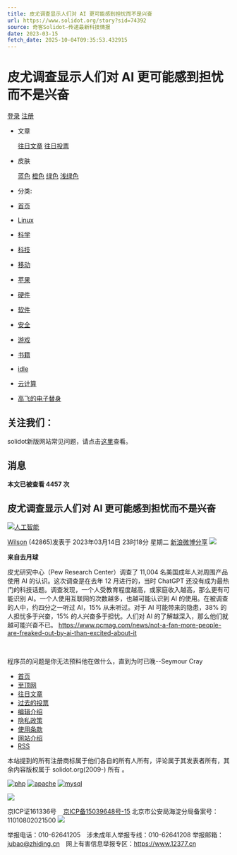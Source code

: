 ```yaml
---
title: 皮尤调查显示人们对 AI 更可能感到担忧而不是兴奋
url: https://www.solidot.org/story?sid=74392
source: 奇客Solidot–传递最新科技情报
date: 2023-03-15
fetch_date: 2025-10-04T09:35:53.432915
---
```


# 皮尤调查显示人们对 AI 更可能感到担忧而不是兴奋

[登录](/login) [注册](/register)

* 文章

  [往日文章](/?issue=20251003)
  [往日投票](/polllist)
* 皮肤

  [蓝色](/?theme=blue)
  [橙色](/?theme=yellow)
  [绿色](/?theme=green)
  [浅绿色](/?theme=clightgreen)

* 分类:
* [首页](//www.solidot.org/)
* [Linux](//linux.solidot.org/)
* [科学](//science.solidot.org/)
* [科技](//technology.solidot.org/)
* [移动](//mobile.solidot.org/)
* [苹果](//apple.solidot.org/)
* [硬件](//hardware.solidot.org/)
* [软件](//software.solidot.org/)
* [安全](//security.solidot.org/)
* [游戏](//games.solidot.org/)
* [书籍](//books.solidot.org/)
* [idle](//idle.solidot.org/)
* [云计算](//cloud.solidot.org/)
* [高飞的电子替身](//story.solidot.org/)

## 关注我们：

solidot新版网站常见问题，请点击[这里](/QA)查看。

## 消息

**本文已被查看 4457 次**

## 皮尤调查显示人们对 AI 更可能感到担忧而不是兴奋

[![人工智能](https://icon.solidot.org/images/topics/topicAI.png?123)](/search?tid=151 "人工智能")

[Wilson](/~Wilson) (42865)发表于 2023年03月14日 23时18分 星期二 [新浪微博分享](//service.weibo.com/share/share.php?url=//www.solidot.org/story?sid=74392&appkey=1370085986&title=%E7%9A%AE%E5%B0%A4%E8%B0%83%E6%9F%A5%E6%98%BE%E7%A4%BA%E4%BA%BA%E4%BB%AC%E5%AF%B9%20AI%20%E6%9B%B4%E5%8F%AF%E8%83%BD%E6%84%9F%E5%88%B0%E6%8B%85%E5%BF%A7%E8%80%8C%E4%B8%8D%E6%98%AF%E5%85%B4%E5%A5%8B "新浪微博分享")
![](https://icon.solidot.org/images/a7c7.png)

**来自去月球**

皮尤研究中心（Pew Research Center）调查了 11,004 名美国成年人对周围产品使用 AI 的认识。这次调查是在去年 12 月进行的，当时 ChatGPT 还没有成为最热门的科技话题。调查发现，一个人受教育程度越高，或家庭收入越高，那么更有可能识别 AI。一个人使用互联网的次数越多，也越可能认识到 AI 的使用。在被调查的人中，约四分之一听过 AI，15% 从未听过。对于 AI 可能带来的隐患，38% 的人担忧多于兴奋，15% 的人兴奋多于担忧。人们对 AI 的了解越深入，那么他们就越可能兴奋不已。
https://www.pcmag.com/news/not-a-fan-more-people-are-freaked-out-by-ai-than-excited-about-it

﻿

程序员的问题是你无法预料他在做什么，直到为时已晚--Seymour Cray

* [首页](/)
* [至顶网](http://www.zhiding.cn)
* [往日文章](/?issume=20251003)
* [过去的投票](/polllist)
* [编辑介绍](/authors)
* [隐私政策](/privacy)
* [使用条款](/terms)
* [网站介绍](/introd)
* [RSS](/index.rss)

本站提到的所有注册商标属于他们各自的所有人所有，评论属于其发表者所有，其余内容版权属于 solidot.org(2009-) 所有 。

[![php](https://icon.solidot.org/images/btn/php.gif)](//php.net/ "PHP 服务器")
[![apache](https://icon.solidot.org/images/btn/apache.gif)](//apache.org/ "Apache 服务器")
[![mysql](https://icon.solidot.org/images/btn/mysql.gif)](//www.mysql.com/ "MySQL")

[![](https://icon.solidot.org/images/btn/solidot-s.gif)](//www.solidot.org "solidot.org")

京ICP证161336号    [京ICP备15039648号-15](http://beian.miit.gov.cn) 北京市公安局海淀分局备案号：11010802021500 [![](//icon.zhiding.cn/beian/icon.png)](//icp.valu.cn/search/domain/solidot.org?verifyCode=pu7c4)

举报电话：010-62641205　涉未成年人举报专线：010-62641208 举报邮箱：jubao@zhiding.cn　网上有害信息举报专区：<https://www.12377.cn>